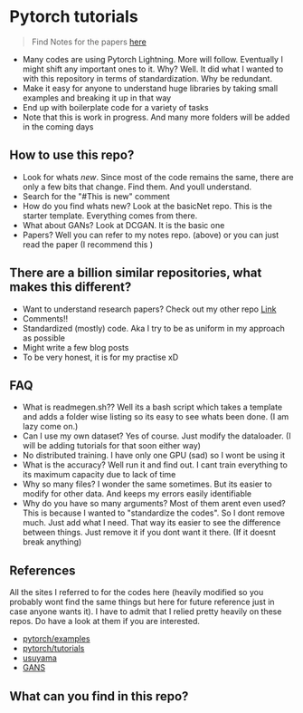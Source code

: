 # Pytorch tutorials

> Find Notes for the papers [here](https://github.com/SubhadityaMukherjee/DLPapers)

- Many codes are using Pytorch Lightning. More will follow. Eventually I might shift any important ones to it. Why? Well. It did what I wanted to with this repository in terms of standardization. Why be redundant. 
- Make it easy for anyone to understand huge libraries by taking small examples and breaking it up in that way
- End up with boilerplate code for a variety of tasks
- Note that this is work in progress. And many more folders will be added in the coming days

## How to use this repo?

- Look for whats *new*. Since most of the code remains the same, there are only a few bits that change. Find them. And youll understand.
- Search for the "#This is new" comment
- How do you find whats new? Look at the basicNet repo. This is the starter template. Everything comes from there.
- What about GANs? Look at DCGAN. It is the basic one
- Papers? Well you can refer to my notes repo. (above) or you can just read the paper (I recommend this )

## There are a billion similar repositories, what makes this different?

- Want to understand research papers? Check out my other repo [Link](https://github.com/SubhadityaMukherjee/PaperImplementations/)
- Comments!!
- Standardized (mostly) code. Aka I try to be as uniform in my approach as possible
- Might write a few blog posts
- To be very honest, it is for my practise xD

## FAQ

- What is readmegen.sh?? Well its a bash script which takes a template and adds a folder wise listing so its easy to see whats been done. (I am lazy come on.)
- Can I use my own dataset? Yes of course. Just modify the dataloader. (I will be adding tutorials for that soon either way)
- No distributed training. I have only one GPU (sad) so I wont be using it
- What is the accuracy? Well run it and find out. I cant train everything to its maximum capacity due to lack of time
- Why so many files? I wonder the same sometimes. But its easier to modify for other data. And keeps my errors easily identifiable
- Why do you have so many arguments? Most of them arent even used? This is because I wanted to "standardize the codes". So I dont remove much. Just add what I need. That way its easier to see the difference between things. Just remove it if you dont want it there. (If it doesnt break anything)


## References
All the sites I referred to for the codes here (heavily modified so you probably wont find the same things but here for future reference just in case anyone wants it). 
I have to admit that I relied pretty heavily on these repos. Do have a look at them if you are interested.

- [pytorch/examples](https://github.com/pytorch/examples)
- [pytorch/tutorials](https://github.com/pytorch/tutorials/)
- [usuyama](https://github.com/usuyama/pytorch-unet) 
- [GANS](https://github.com/eriklindernoren/PyTorch-GAN/blob/master/implementations/wgan_div/wgan_div.py)

## What can you find in this repo?
